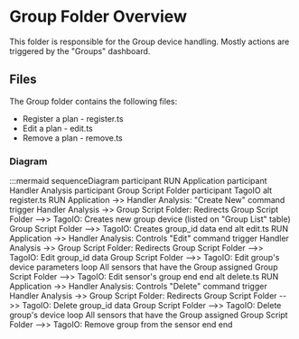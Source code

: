 # Group Folder Overview
This folder is responsible for the Group device handling. Mostly actions are triggered by the "Groups" dashboard.

## Files
The Group folder contains the following files:
* Register a plan - register.ts
* Edit a plan - edit.ts
* Remove a plan - remove.ts

### Diagram

:::mermaid
sequenceDiagram
    participant RUN Application
    participant Handler Analysis
    participant Group Script Folder
    participant TagoIO
        alt register.ts
            RUN Application ->> Handler Analysis: "Create New" command trigger
            Handler Analysis ->> Group Script Folder: Redirects
            Group Script Folder -->> TagoIO: Creates new group device (listed on "Group List" table)
            Group Script Folder -->> TagoIO: Creates group_id data
        end
        alt edit.ts
            RUN Application ->> Handler Analysis: Controls "Edit" command trigger
            Handler Analysis ->> Group Script Folder: Redirects
            Group Script Folder -->> TagoIO: Edit group_id data
            Group Script Folder -->> TagoIO: Edit group's device parameters
            loop All sensors that have the Group assigned
                Group Script Folder -->> TagoIO: Edit sensor's group
            end
        end
        alt delete.ts
            RUN Application ->> Handler Analysis: Controls "Delete" command trigger
            Handler Analysis ->> Group Script Folder: Redirects
            Group Script Folder -->> TagoIO: Delete group_id data
            Group Script Folder -->> TagoIO: Delete group's device
            loop All sensors that have the Group assigned
                Group Script Folder -->> TagoIO: Remove group from the sensor
            end
        end
    